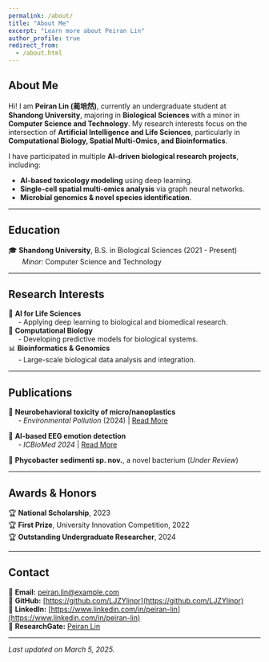 ```yaml
---
permalink: /about/
title: "About Me"
excerpt: "Learn more about Peiran Lin"
author_profile: true
redirect_from:
  - /about.html
---
```


## About Me  
Hi! I am **Peiran Lin (蔺培然)**, currently an undergraduate student at **Shandong University**, majoring in **Biological Sciences** with a minor in **Computer Science and Technology**. My research interests focus on the intersection of **Artificial Intelligence and Life Sciences**, particularly in **Computational Biology, Spatial Multi-Omics, and Bioinformatics**.

I have participated in multiple **AI-driven biological research projects**, including:
- **AI-based toxicology modeling** using deep learning.
- **Single-cell spatial multi-omics analysis** via graph neural networks.
- **Microbial genomics & novel species identification**.

<hr>

## Education  
🎓 **Shandong University**, B.S. in Biological Sciences (2021 - Present)  
&nbsp;&nbsp;&nbsp;&nbsp;&nbsp;&nbsp; *Minor:* Computer Science and Technology  

<hr>

## Research Interests  
🔬 **AI for Life Sciences**  
&nbsp;&nbsp;&nbsp;&nbsp; - Applying deep learning to biological and biomedical research.  
🧬 **Computational Biology**  
&nbsp;&nbsp;&nbsp;&nbsp; - Developing predictive models for biological systems.  
📊 **Bioinformatics & Genomics**  
&nbsp;&nbsp;&nbsp;&nbsp; - Large-scale biological data analysis and integration.  

<hr>

## Publications  
📄 **Neurobehavioral toxicity of micro/nanoplastics**  
&nbsp;&nbsp;&nbsp;&nbsp; - *Environmental Pollution* (2024) | [Read More](https://www.sciencedirect.com/science/article/abs/pii/S0269749124010480)  

📄 **AI-based EEG emotion detection**  
&nbsp;&nbsp;&nbsp;&nbsp; - *ICBioMed 2024* | [Read More](https://www.spiedigitallibrary.org/conference-proceedings-of-spie/12924/3013169/Building-a-virtual-psychological-counselor/10.1117/12.3013169.short)  

📄 **Phycobacter sedimenti sp. nov.**, a novel bacterium (*Under Review*)  

<hr>

## Awards & Honors  
🏆 **National Scholarship**, 2023  
🏆 **First Prize**, University Innovation Competition, 2022  
🏆 **Outstanding Undergraduate Researcher**, 2024  

<hr>

## Contact  
📧 **Email:** [peiran.lin@example.com](mailto:peiran.lin@example.com)  
🔗 **GitHub:** [https://github.com/LJZYlinpr](https://github.com/LJZYlinpr)  
🔗 **LinkedIn:** [https://www.linkedin.com/in/peiran-lin](https://www.linkedin.com/in/peiran-lin)  
🔗 **ResearchGate:** [Peiran Lin](https://www.researchgate.net/profile/Peiran-Lin-2)  

---

*Last updated on March 5, 2025.*
